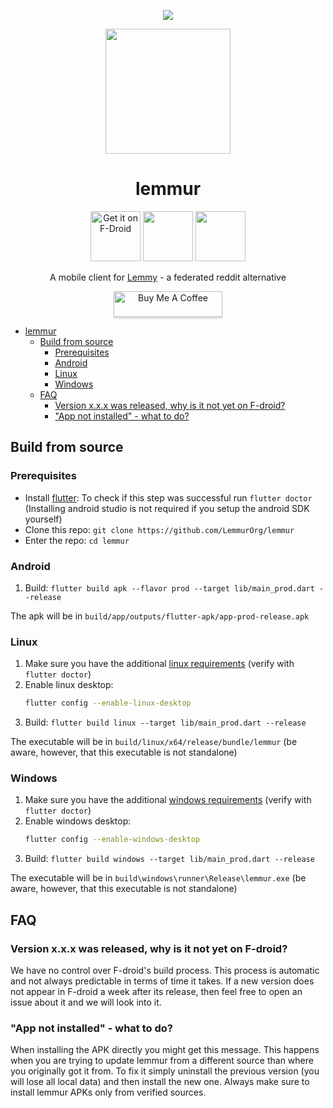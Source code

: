 <div align="center">

[![](https://github.com/LemmurOrg/lemmur/workflows/ci/badge.svg)](https://github.com/LemmurOrg/lemmur/actions)

<img width=200px height=200px src="https://raw.githubusercontent.com/LemmurOrg/lemmur/master/assets/readme_icon.svg"/>

# lemmur

[<img src="https://fdroid.gitlab.io/artwork/badge/get-it-on.png" alt="Get it on F-Droid" height="80">](https://f-droid.org/packages/com.LemmurOrg.lemmur)
[<img src="https://cdn.rawgit.com/steverichey/google-play-badge-svg/master/img/en_get.svg" height="80">](https://play.google.com/store/apps/details?id=com.LemmurOrg.lemmur)
[<img src="https://raw.githubusercontent.com/andOTP/andOTP/master/assets/badges/get-it-on-github.png" height="80">](https://github.com/LemmurOrg/lemmur/releases/latest)

A mobile client for [Lemmy](https://github.com/LemmyNet/lemmy) - a federated reddit alternative

<a href="https://www.buymeacoffee.com/lemmur" target="_blank"><img src="https://www.buymeacoffee.com/assets/img/custom_images/orange_img.png" alt="Buy Me A Coffee" style="height: 41px !important;width: 174px !important;box-shadow: 0px 3px 2px 0px rgba(190, 190, 190, 0.5) !important;-webkit-box-shadow: 0px 3px 2px 0px rgba(190, 190, 190, 0.5) !important;" ></a>

</div>

- [lemmur](#lemmur)
  - [Build from source](#build-from-source)
    - [Prerequisites](#prerequisites)
    - [Android](#android)
    - [Linux](#linux)
    - [Windows](#windows)
  - [FAQ](#faq)
    - [Version x.x.x was released, why is it not yet on F-droid?](#version-xxx-was-released-why-is-it-not-yet-on-f-droid)
    - ["App not installed" - what to do?](#app-not-installed---what-to-do)

## Build from source

### Prerequisites

- Install [flutter](https://flutter.dev/docs/get-started/install): To check if this step was successful run `flutter doctor` (Installing android studio is not required if you setup the android SDK yourself)
- Clone this repo: `git clone https://github.com/LemmurOrg/lemmur`
- Enter the repo: `cd lemmur`

### Android

1. Build: `flutter build apk --flavor prod --target lib/main_prod.dart --release`

The apk will be in `build/app/outputs/flutter-apk/app-prod-release.apk`

### Linux

1. Make sure you have the additional [linux requirements](https://flutter.dev/desktop#additional-linux-requirements) (verify with `flutter doctor`)
2. Enable linux desktop:
   ```sh
   flutter config --enable-linux-desktop
   ```
3. Build: `flutter build linux --target lib/main_prod.dart --release`

The executable will be in `build/linux/x64/release/bundle/lemmur` (be aware, however, that this executable is not standalone)

### Windows

1. Make sure you have the additional [windows requirements](https://flutter.dev/desktop#additional-windows-requirements) (verify with `flutter doctor`)
2. Enable windows desktop:
   ```sh
   flutter config --enable-windows-desktop
   ```
3. Build: `flutter build windows --target lib/main_prod.dart --release`

The executable will be in `build\windows\runner\Release\lemmur.exe` (be aware, however, that this executable is not standalone)

## FAQ

### Version x.x.x was released, why is it not yet on F-droid?

We have no control over F-droid's build process. This process is automatic and not always predictable in terms of time it takes. If a new version does not appear in F-droid a week after its release, then feel free to open an issue about it and we will look into it.

### "App not installed" - what to do?

When installing the APK directly you might get this message. This happens when you are trying to update lemmur from a different source than where you originally got it from. To fix it simply uninstall the previous version (you will lose all local data) and then install the new one. Always make sure to install lemmur APKs only from verified sources.
